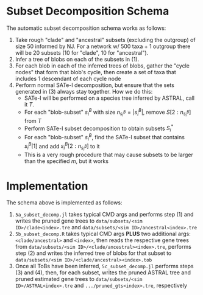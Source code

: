 # Subset Decomposition Schema

The automatic subset decomposition schema works as follows:
1. Take rough "clade" and "ancestral" subsets (excluding the outgroup) of size 50 informed by NJ. For a network w/ 500 taxa + 1 outgroup there will be 20 subsets (10 for "clade", 10 for "ancestral").
2. Infer a tree of blobs on each of the subsets in (1).
3. For each blob in each of the inferred trees of blobs, gather the "cycle nodes" that form that blob's cycle, then create a set of taxa that includes 1 descendant of each cycle node
4. Perform normal SATe-I decomposition, but ensure that the sets generated in (3) always stay together. How we do this:
    - SATe-I will be performed on a species tree inferred by ASTRAL, call it $T$.
    - For each "blob-subset" $s_i^B$ with size $n_{s_i^B}=|s_i^B|$, remove $S[2:n_{s_i^B}]$ from $T$
    - Perform SATe-I subset decomposition to obtain subsets $S^*_i$
    - For each "blob-subset" $s_i^B$, find the SATe-I subset that contains $s_i^B[1]$ and add $s_i^B[2:n_{s_i^B}]$ to it
    - This is a very rough procedure that may cause subsets to be larger than the specified $m$, but it works

# Implementation

The schema above is implemented as follows:
1. `5a_subset_decomp.jl` takes typical CMD args and performs step (1) and writes the pruned gene trees to `data/subsets/<sim ID>/clade<index>.tre` and `data/subsets/<sim ID>/ancestral<index>.tre`
2. `5b_subset_decomp.R` takes typical CMD args **PLUS** two additional args: `<clade/ancestral>` and `<index>`, then reads the respective gene trees from `data/subsets/<sim ID>/<clade/ancestral><index>.tre`, performs step (2) and writes the inferred tree of blobs for that subset to `data/subsets/<sim ID>/<clade/ancestral><index>.tob`
3. Once all ToBs have been inferred, `5c_subset_decomp.jl` performs steps (3) and (4), then, for each subset, writes the pruned ASTRAL tree and pruned estimated gene trees to `data/subsets/<sim ID>/ASTRAL<index>.tre` and `.../pruned_gts<index>.tre`, respectively